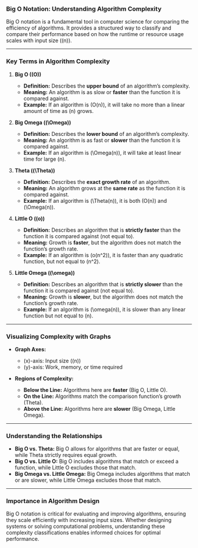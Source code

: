### **Big O Notation: Understanding Algorithm Complexity**

Big O notation is a fundamental tool in computer science for comparing the efficiency of algorithms. It provides a structured way to classify and compare their performance based on how the runtime or resource usage scales with input size (\(n\)).

---

### **Key Terms in Algorithm Complexity**

1. **Big O (\(O\))**  
   - **Definition:** Describes the **upper bound** of an algorithm’s complexity.  
   - **Meaning:** An algorithm is as slow or **faster** than the function it is compared against.  
   - **Example:** If an algorithm is \(O(n)\), it will take no more than a linear amount of time as \(n\) grows.

2. **Big Omega (\(\Omega\))**  
   - **Definition:** Describes the **lower bound** of an algorithm’s complexity.  
   - **Meaning:** An algorithm is as fast or **slower** than the function it is compared against.  
   - **Example:** If an algorithm is \(\Omega(n)\), it will take at least linear time for large \(n\).

3. **Theta (\(\Theta\))**  
   - **Definition:** Describes the **exact growth rate** of an algorithm.  
   - **Meaning:** An algorithm grows at the **same rate** as the function it is compared against.  
   - **Example:** If an algorithm is \(\Theta(n)\), it is both \(O(n)\) and \(\Omega(n)\).

4. **Little O (\(o\))**  
   - **Definition:** Describes an algorithm that is **strictly faster** than the function it is compared against (not equal to).  
   - **Meaning:** Growth is **faster**, but the algorithm does not match the function’s growth rate.  
   - **Example:** If an algorithm is \(o(n^2)\), it is faster than any quadratic function, but not equal to \(n^2\).

5. **Little Omega (\(\omega\))**  
   - **Definition:** Describes an algorithm that is **strictly slower** than the function it is compared against (not equal to).  
   - **Meaning:** Growth is **slower**, but the algorithm does not match the function’s growth rate.  
   - **Example:** If an algorithm is \(\omega(n)\), it is slower than any linear function but not equal to \(n\).

---

### **Visualizing Complexity with Graphs**

- **Graph Axes:**  
  - \(x\)-axis: Input size (\(n\))  
  - \(y\)-axis: Work, memory, or time required  

- **Regions of Complexity:**  
  - **Below the Line:** Algorithms here are **faster** (Big O, Little O).  
  - **On the Line:** Algorithms match the comparison function’s growth (Theta).  
  - **Above the Line:** Algorithms here are **slower** (Big Omega, Little Omega).

---

### **Understanding the Relationships**

- **Big O vs. Theta:** Big O allows for algorithms that are faster or equal, while Theta strictly requires equal growth.  
- **Big O vs. Little O:** Big O includes algorithms that match or exceed a function, while Little O excludes those that match.  
- **Big Omega vs. Little Omega:** Big Omega includes algorithms that match or are slower, while Little Omega excludes those that match.

---

### **Importance in Algorithm Design**

Big O notation is critical for evaluating and improving algorithms, ensuring they scale efficiently with increasing input sizes. Whether designing systems or solving computational problems, understanding these complexity classifications enables informed choices for optimal performance.
